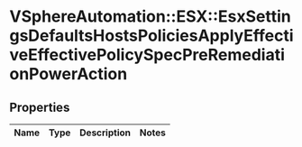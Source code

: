 # VSphereAutomation::ESX::EsxSettingsDefaultsHostsPoliciesApplyEffectiveEffectivePolicySpecPreRemediationPowerAction

## Properties
Name | Type | Description | Notes
------------ | ------------- | ------------- | -------------


